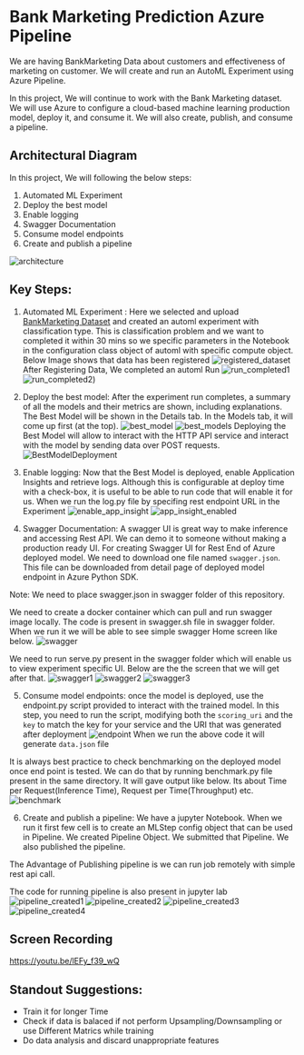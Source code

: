 # Bank Marketing Prediction Azure Pipeline 

We are having BankMarketing Data about customers and effectiveness of marketing on customer. We will create and run an AutoML Experiment using Azure Pipeline. 

In this project, We will continue to work with the Bank Marketing dataset. We will use Azure to configure a cloud-based machine learning production model, deploy it, and consume it. We will also create, publish, and consume a pipeline. 

## Architectural Diagram

In this project, We will following the below steps:

1. Automated ML Experiment
2. Deploy the best model
3. Enable logging
4. Swagger Documentation
5. Consume model endpoints
6. Create and publish a pipeline

![architecture](/images/Architecture.png)

## Key Steps:

1. Automated ML Experiment : Here we selected and upload [BankMarketing Dataset](https://automlsamplenotebookdata.blob.core.windows.net/automl-sample-notebook-data/bankmarketing_train.csv) and created an automl experiment with classification type. This is classification problem and we want to completed it within 30 mins so we specific parameters in the Notebook in the configuration class object of automl with specific compute object.
Below Image shows that data has been registered
![registered_dataset](images/DatasetRegistered.PNG)
After Registering Data, We completed an automl Run
![run_completed1](images/run_completed.PNG)
![run_completed2](images/run_completed2.PNG))

2. Deploy the best model: After the experiment run completes, a summary of all the models and their metrics are shown, including explanations. 
The Best Model will be shown in the Details tab. In the Models tab, it will come up first (at the top).
![best_model](images/best_model.PNG)
![best_models](images/best_models.PNG)
Deploying the Best Model will allow to interact with the HTTP API service and interact with the model by sending data over POST requests.
![BestModelDeployment](images/BestModelDeployment.PNG)

3. Enable logging:
Now that the Best Model is deployed, enable Application Insights and retrieve logs. Although this is configurable at deploy time with a check-box, it is useful to be able to run code that will enable it for us. When we run the log.py file by specifing rest endpoint URL in the Experiment 
![enable_app_insight](images/enable_app_insight.PNG)
![app_insight_enabled](images/app_insight_enabled.PNG)

4. Swagger Documentation: A swagger UI is great way to make inference and accessing Rest API. We can demo it to someone without making a production ready UI.
For creating Swagger UI for Rest End of Azure deployed model. We need to download one file named `swagger.json`. This file can be downloaded from detail page of deployed model endpoint in Azure Python SDK. 

Note: We need to place swagger.json in swagger folder of this repository.

We need to create a docker container which can pull and run swagger image locally. The code is present in swagger.sh file in swagger folder. When we run it we will be able to see simple swagger Home screen like below.
![swagger](images/swagger_home.PNG)

We need to run serve.py present in the swagger folder which will enable us to view experiment specific UI. Below are the the screen that we will get after that.
![swagger1](images/swagger1.PNG)
![swagger2](images/swagger2.PNG)
![swagger3](images/swagger3.PNG)

5. Consume model endpoints: once the model is deployed, use the endpoint.py script provided to interact with the trained model. In this step, you need to run the script, modifying both the `scoring_uri` and the `key` to match the key for your service and the URI that was generated after deployment
![endpoint](images/endpoint_results.PNG)
When we run the above code it will generate `data.json` file

It is always best practice to check benchmarking on the deployed model once end point is tested. We can do that by running benchmark.py file present in the same directory. It will gave output like below. Its about Time per Request(Inference Time), Request per Time(Throughput) etc. 
![benchmark](images/BechmarkResults.PNG)

6. Create and publish a pipeline: We have a jupyter Notebook. When we run it first few cell is to create an MLStep config object that can be used in Pipeline. We created Pipeline Object. We submitted that Pipeline. We also published the pipeline.

The Advantage of Publishing pipeline is we can run job remotely with simple rest api call.

The code for running pipeline is also present in jupyter lab
![pipeline_created1](images/pipeline_created1.PNG)
![pipeline_created2](images/pipeline_created2.PNG)
![pipeline_created3](images/pipeline_created3.PNG)
![pipeline_created4](images/pipeline_created4.PNG)

## Screen Recording
https://youtu.be/lEFy_f39_wQ

## Standout Suggestions:
* Train it for longer Time
* Check if data is balaced if not perform Upsampling/Downsampling or use Different Matrics while training
* Do data analysis and discard unappropriate features
